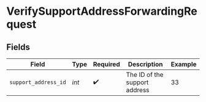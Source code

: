 # VerifySupportAddressForwardingRequest


## Fields

| Field                         | Type                          | Required                      | Description                   | Example                       |
| ----------------------------- | ----------------------------- | ----------------------------- | ----------------------------- | ----------------------------- |
| `support_address_id`          | *int*                         | :heavy_check_mark:            | The ID of the support address | 33                            |